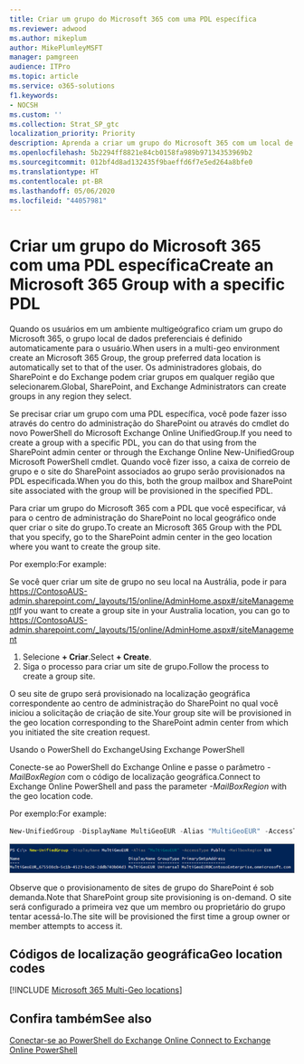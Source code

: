 ```yaml
---
title: Criar um grupo do Microsoft 365 com uma PDL específica
ms.reviewer: adwood
ms.author: mikeplum
author: MikePlumleyMSFT
manager: pamgreen
audience: ITPro
ms.topic: article
ms.service: o365-solutions
f1.keywords:
- NOCSH
ms.custom: ''
ms.collection: Strat_SP_gtc
localization_priority: Priority
description: Aprenda a criar um grupo do Microsoft 365 com um local de dados preferido especificado em um ambiente com várias regiões geográficas.
ms.openlocfilehash: 5b2294ff8821e84cb0158fa989b97134353969b2
ms.sourcegitcommit: 012bf4d8ad132435f9baeffd6f7e5ed264a8bfe0
ms.translationtype: HT
ms.contentlocale: pt-BR
ms.lasthandoff: 05/06/2020
ms.locfileid: "44057981"
---
```

# <a name="create-an-microsoft-365-group-with-a-specific-pdl"></a><span data-ttu-id="3f81c-103">Criar um grupo do Microsoft 365 com uma PDL específica</span><span class="sxs-lookup"><span data-stu-id="3f81c-103">Create an Microsoft 365 Group with a specific PDL</span></span>

<span data-ttu-id="3f81c-104">Quando os usuários em um ambiente multigeógrafico criam um grupo do Microsoft 365, o grupo local de dados preferenciais é definido automaticamente para o usuário.</span><span class="sxs-lookup"><span data-stu-id="3f81c-104">When users in a multi-geo environment create an Microsoft 365 Group, the group preferred data location is automatically set to that of the user.</span></span> <span data-ttu-id="3f81c-105">Os administradores globais, do SharePoint e do Exchange podem criar grupos em qualquer região que selecionarem.</span><span class="sxs-lookup"><span data-stu-id="3f81c-105">Global, SharePoint, and Exchange Administrators can create groups in any region they select.</span></span> 

<span data-ttu-id="3f81c-106">Se precisar criar um grupo com uma PDL específica, você pode fazer isso através do centro do administração do SharePoint ou através do cmdlet do novo PowerShell do Microsoft Exchange Online UnifiedGroup.</span><span class="sxs-lookup"><span data-stu-id="3f81c-106">If you need to create a group with a specific PDL, you can do that using from the SharePoint admin center or through the Exchange Online New-UnifiedGroup Microsoft PowerShell cmdlet.</span></span> <span data-ttu-id="3f81c-107">Quando você fizer isso, a caixa de correio de grupo e o site do SharePoint associados ao grupo serão provisionados na PDL especificada.</span><span class="sxs-lookup"><span data-stu-id="3f81c-107">When you do this, both the group mailbox and SharePoint site associated with the group will be provisioned in the specified PDL.</span></span>

<span data-ttu-id="3f81c-108">Para criar um grupo do Microsoft 365 com a PDL que você especificar, vá para o centro de administração do SharePoint no local geográfico onde quer criar o site do grupo.</span><span class="sxs-lookup"><span data-stu-id="3f81c-108">To create an Microsoft 365 Group with the PDL that you specify, go to the SharePoint admin center in the geo location where you want to create the group site.</span></span>

<span data-ttu-id="3f81c-109">Por exemplo:</span><span class="sxs-lookup"><span data-stu-id="3f81c-109">For example:</span></span>

<span data-ttu-id="3f81c-110">Se você quer criar um site de grupo no seu local na Austrália, pode ir para https://ContosoAUS-admin.sharepoint.com/_layouts/15/online/AdminHome.aspx#/siteManagement</span><span class="sxs-lookup"><span data-stu-id="3f81c-110">If you want to create a group site in your Australia location, you can go to https://ContosoAUS-admin.sharepoint.com/_layouts/15/online/AdminHome.aspx#/siteManagement</span></span>

1. <span data-ttu-id="3f81c-111">Selecione **+ Criar**.</span><span class="sxs-lookup"><span data-stu-id="3f81c-111">Select **+ Create**.</span></span>
2. <span data-ttu-id="3f81c-112">Siga o processo para criar um site de grupo.</span><span class="sxs-lookup"><span data-stu-id="3f81c-112">Follow the process to create a group site.</span></span>

<span data-ttu-id="3f81c-113">O seu site de grupo será provisionado na localização geográfica correspondente ao centro de administração do SharePoint no qual você iniciou a solicitação de criação de site.</span><span class="sxs-lookup"><span data-stu-id="3f81c-113">Your group site will be provisioned in the geo location corresponding to the SharePoint admin center from which you initiated the site creation request.</span></span> 

<span data-ttu-id="3f81c-114">Usando o PowerShell do Exchange</span><span class="sxs-lookup"><span data-stu-id="3f81c-114">Using Exchange PowerShell</span></span> 

<span data-ttu-id="3f81c-115">Conecte-se ao PowerShell do Exchange Online e passe o parâmetro *-MailBoxRegion* com o código de localização geográfica.</span><span class="sxs-lookup"><span data-stu-id="3f81c-115">Connect to Exchange Online PowerShell and pass the parameter *-MailBoxRegion* with the geo location code.</span></span>

<span data-ttu-id="3f81c-116">Por exemplo:</span><span class="sxs-lookup"><span data-stu-id="3f81c-116">For example:</span></span> 

```PowerShell
New-UnifiedGroup -DisplayName MultiGeoEUR -Alias "MultiGeoEUR" -AccessType Public -MailboxRegion EUR 
```

![O Cmdlet do PowerShell de captura de tela do novo UnifiedGroup com sintaxe](media/multi-geo-new-group-with-pdl-powershell.png)

<span data-ttu-id="3f81c-118">Observe que o provisionamento de sites de grupo do SharePoint é sob demanda.</span><span class="sxs-lookup"><span data-stu-id="3f81c-118">Note that SharePoint group site provisioning is on-demand.</span></span> <span data-ttu-id="3f81c-119">O site será configurado a primeira vez que um membro ou proprietário do grupo tentar acessá-lo.</span><span class="sxs-lookup"><span data-stu-id="3f81c-119">The site will be provisioned the first time a group owner or member attempts to access it.</span></span>

## <a name="geo-location-codes"></a><span data-ttu-id="3f81c-120">Códigos de localização geográfica</span><span class="sxs-lookup"><span data-stu-id="3f81c-120">Geo location codes</span></span>

[!INCLUDE [Microsoft 365 Multi-Geo locations](includes/office-365-multi-geo-locations.md)]

## <a name="see-also"></a><span data-ttu-id="3f81c-121">Confira também</span><span class="sxs-lookup"><span data-stu-id="3f81c-121">See also</span></span>

[<span data-ttu-id="3f81c-122">Conectar-se ao PowerShell do Exchange Online </span><span class="sxs-lookup"><span data-stu-id="3f81c-122">Connect to Exchange Online PowerShell</span></span>](https://docs.microsoft.com/powershell/exchange/exchange-online/connect-to-exchange-online-powershell/connect-to-exchange-online-powershell)
